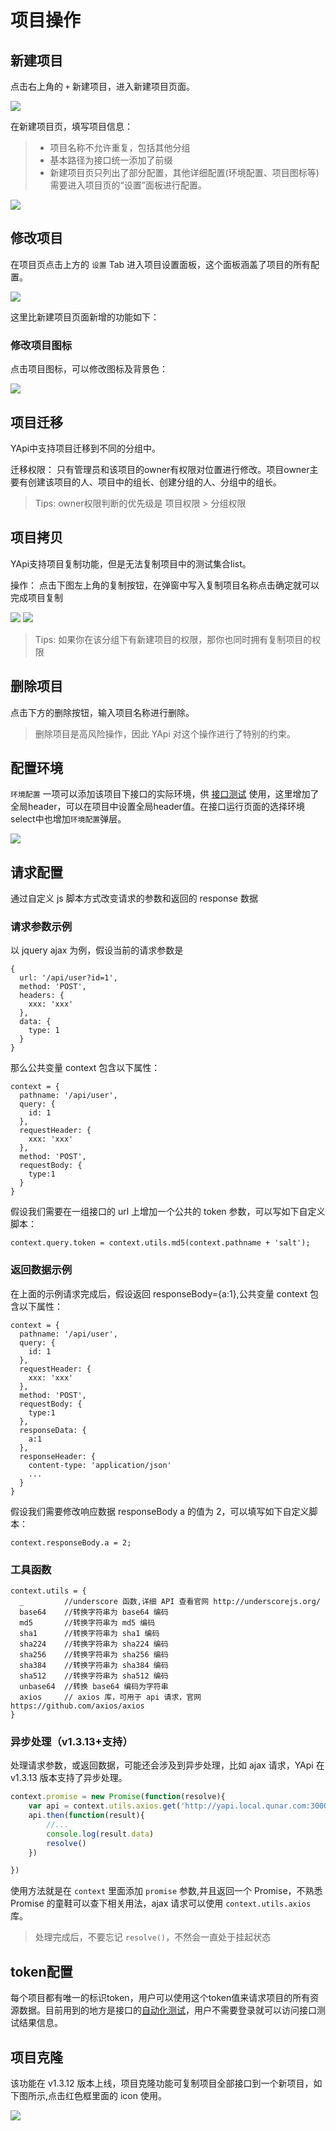 # 项目操作

## 新建项目

点击右上角的 `+` 新建项目，进入新建项目页面。

<img src="./images/usage/project_add.png" />

在新建项目页，填写项目信息：

> - 项目名称不允许重复，包括其他分组
> - 基本路径为接口统一添加了前缀
> - 新建项目页只列出了部分配置，其他详细配置(环境配置、项目图标等)需要进入项目页的“设置”面板进行配置。

<img src="./images/usage/project_add_panel.png" />

## 修改项目

在项目页点击上方的 `设置` Tab 进入项目设置面板，这个面板涵盖了项目的所有配置。

<img src="./images/usage/project_setting.png" />

这里比新建项目页面新增的功能如下：

### 修改项目图标

点击项目图标，可以修改图标及背景色：

<img src="./images/usage/project_setting_logo.png" />

## 项目迁移

YApi中支持项目迁移到不同的分组中。

迁移权限： 只有管理员和该项目的owner有权限对位置进行修改。项目owner主要有创建该项目的人、项目中的组长、创建分组的人、分组中的组长。

> Tips: owner权限判断的优先级是 项目权限 > 分组权限 

## 项目拷贝

YApi支持项目复制功能，但是无法复制项目中的测试集合list。  

操作： 点击下图左上角的复制按钮，在弹窗中写入复制项目名称点击确定就可以完成项目复制

<img src="./images/usage/projectCopy.png" />

<img src="./images/usage/project_copy_ok.png" />

> Tips: 如果你在该分组下有新建项目的权限，那你也同时拥有复制项目的权限 

## 删除项目

点击下方的删除按钮，输入项目名称进行删除。

> 删除项目是高风险操作，因此 YApi 对这个操作进行了特别的约束。

## 配置环境

`环境配置` 一项可以添加该项目下接口的实际环境，供 [接口测试](./case.md) 使用，这里增加了全局header，可以在项目中设置全局header值。在接口运行页面的选择环境select中也增加`环境配置`弹层。

<img src="./images/usage/project_setting_env.png" />

## 请求配置

通过自定义 js 脚本方式改变请求的参数和返回的 response 数据

### 请求参数示例
以 jquery ajax 为例，假设当前的请求参数是
```
{
  url: '/api/user?id=1',
  method: 'POST',
  headers: {
    xxx: 'xxx'
  },
  data: {
    type: 1
  }
}
```


那么公共变量 context 包含以下属性：
```
context = {
  pathname: '/api/user',
  query: {
    id: 1
  },
  requestHeader: {
    xxx: 'xxx'
  },
  method: 'POST',
  requestBody: {
    type:1
  }
}
```

假设我们需要在一组接口的 url 上增加一个公共的 token 参数，可以写如下自定义脚本：

```
context.query.token = context.utils.md5(context.pathname + 'salt');

```
### 返回数据示例

在上面的示例请求完成后，假设返回 responseBody={a:1},公共变量 context 包含以下属性：
```
context = {
  pathname: '/api/user',
  query: {
    id: 1
  },
  requestHeader: {
    xxx: 'xxx'
  },
  method: 'POST',
  requestBody: {
    type:1
  },
  responseData: {
    a:1
  },
  responseHeader: {
    content-type: 'application/json'
    ...
  }
}
```

假设我们需要修改响应数据 responseBody a 的值为 2，可以填写如下自定义脚本：

```
context.responseBody.a = 2;

```

### 工具函数
```
context.utils = {
  _         //underscore 函数,详细 API 查看官网 http://underscorejs.org/
  base64    //转换字符串为 base64 编码
  md5       //转换字符串为 md5 编码
  sha1      //转换字符串为 sha1 编码
  sha224    //转换字符串为 sha224 编码
  sha256    //转换字符串为 sha256 编码
  sha384    //转换字符串为 sha384 编码
  sha512    //转换字符串为 sha512 编码
  unbase64  //转换 base64 编码为字符串  
  axios     // axios 库，可用于 api 请求，官网 https://github.com/axios/axios
}
```

### 异步处理（v1.3.13+支持）

处理请求参数，或返回数据，可能还会涉及到异步处理，比如 ajax 请求，YApi 在 v1.3.13 版本支持了异步处理。

```javascript
context.promise = new Promise(function(resolve){
    var api = context.utils.axios.get('http://yapi.local.qunar.com:3000/api/user/status')
    api.then(function(result){
        //...
        console.log(result.data)
        resolve()
    })

})
```

使用方法就是在 `context` 里面添加 `promise` 参数,并且返回一个 Promise，不熟悉 Promise 的童鞋可以查下相关用法，ajax 请求可以使用 `context.utils.axios` 库。

> 处理完成后，不要忘记 `resolve()`，不然会一直处于挂起状态

## token配置

每个项目都有唯一的标识token，用户可以使用这个token值来请求项目的所有资源数据。目前用到的地方是接口的<a  href="./case.md">自动化测试</a>，用户不需要登录就可以访问接口测试结果信息。

## 项目克隆
该功能在 v1.3.12 版本上线，项目克隆功能可复制项目全部接口到一个新项目，如下图所示,点击红色框里面的 icon 使用。

![](clone-project.png.png)